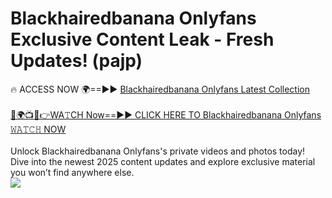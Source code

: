 # Blackhairedbanana Onlyfans Exclusive Content Leak - Fresh Updates! (pajp)

🔥 ACCESS NOW 🌍==►► <a href="https://tinyurl.com/kvy9nzfs" rel="nofollow">Blackhairedbanana Onlyfans Latest Collection</a>
<br><br>
[🔴🌍📺📱👉WA𝚃CH Now==►► CLICK HERE TO Blackhairedbanana Onlyfans 𝚆𝙰𝚃𝙲𝙷 NOW](https://tinyurl.com/kvy9nzfs)
<br><br>
Unlock Blackhairedbanana Onlyfans's private videos and photos today! Dive into the newest 2025 content updates and explore exclusive material you won’t find anywhere else.
<br>
<a href="https://tinyurl.com/kvy9nzfs" rel="nofollow" data-target="animated-image.originalLink"><img src="https://camo.githubusercontent.com/8a4f000d20f83aca3bf7ec5f350d767afa0574a8a352519fd8cfa583a6f93a33/68747470733a2f2f692e696d6775722e636f6d2f644a486b345a712e676966" data-canonical-src="https://i.imgur.com/dJHk4Zq.gif" style="max-width: 100%; display: inline-block;" data-target="animated-image.originalImage"></a>
<br>
